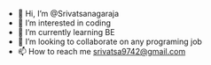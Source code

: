 - 👋 Hi, I’m @Srivatsanagaraja
- 👀 I’m interested in coding 
- 🌱 I’m currently learning BE
- 💞️ I’m looking to collaborate on any programing job
- 📫 How to reach me srivatsa9742@gmail.com

<!---
Srivatsanagaraja is a ✨ special ✨ repository because its `README.md` (this file) appears on your GitHub profile.
You can click the Preview link to take a look at your changes.
--->
